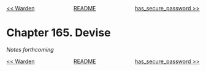 <div>
<div style='float: left'><a href='ch164-warden.md'>&lt;&lt; Warden</a></div>
<div style='float: right'><a href='ch166-has-secure-password.md'>has_secure_password &gt;&gt;</a></div>
<div style='float: inline-auto;text-align:center'><a href='README.md'>README</a></div>
<div style="clear: both"></div>
</div>

# Chapter 165. Devise

*Notes forthcoming*

<div>
<div style='float: left'><a href='ch164-warden.md'>&lt;&lt; Warden</a></div>
<div style='float: right'><a href='ch166-has-secure-password.md'>has_secure_password &gt;&gt;</a></div>
<div style='float: inline-auto;text-align:center'><a href='README.md'>README</a></div>
<div style="clear: both"></div>
</div>